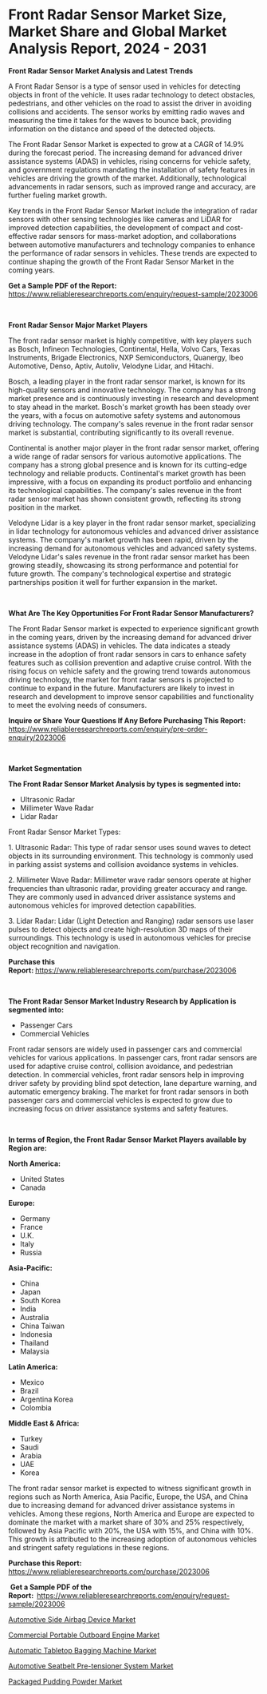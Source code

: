 <p><h1>Front Radar Sensor Market Size, Market Share and Global Market Analysis Report, 2024 - 2031</h1></p><p><strong>Front Radar Sensor Market Analysis and Latest Trends</strong></p>
<p><p>A Front Radar Sensor is a type of sensor used in vehicles for detecting objects in front of the vehicle. It uses radar technology to detect obstacles, pedestrians, and other vehicles on the road to assist the driver in avoiding collisions and accidents. The sensor works by emitting radio waves and measuring the time it takes for the waves to bounce back, providing information on the distance and speed of the detected objects.</p><p>The Front Radar Sensor Market is expected to grow at a CAGR of 14.9% during the forecast period. The increasing demand for advanced driver assistance systems (ADAS) in vehicles, rising concerns for vehicle safety, and government regulations mandating the installation of safety features in vehicles are driving the growth of the market. Additionally, technological advancements in radar sensors, such as improved range and accuracy, are further fueling market growth.</p><p>Key trends in the Front Radar Sensor Market include the integration of radar sensors with other sensing technologies like cameras and LiDAR for improved detection capabilities, the development of compact and cost-effective radar sensors for mass-market adoption, and collaborations between automotive manufacturers and technology companies to enhance the performance of radar sensors in vehicles. These trends are expected to continue shaping the growth of the Front Radar Sensor Market in the coming years.</p></p>
<p><strong>Get a Sample PDF of the Report:&nbsp;</strong> <a href="https://www.reliableresearchreports.com/enquiry/request-sample/2023006">https://www.reliableresearchreports.com/enquiry/request-sample/2023006</a></p>
<p>&nbsp;</p>
<p><strong>Front Radar Sensor Major Market Players</strong></p>
<p><p>The front radar sensor market is highly competitive, with key players such as Bosch, Infineon Technologies, Continental, Hella, Volvo Cars, Texas Instruments, Brigade Electronics, NXP Semiconductors, Quanergy, Ibeo Automotive, Denso, Aptiv, Autoliv, Velodyne Lidar, and Hitachi.</p><p>Bosch, a leading player in the front radar sensor market, is known for its high-quality sensors and innovative technology. The company has a strong market presence and is continuously investing in research and development to stay ahead in the market. Bosch's market growth has been steady over the years, with a focus on automotive safety systems and autonomous driving technology. The company's sales revenue in the front radar sensor market is substantial, contributing significantly to its overall revenue.</p><p>Continental is another major player in the front radar sensor market, offering a wide range of radar sensors for various automotive applications. The company has a strong global presence and is known for its cutting-edge technology and reliable products. Continental's market growth has been impressive, with a focus on expanding its product portfolio and enhancing its technological capabilities. The company's sales revenue in the front radar sensor market has shown consistent growth, reflecting its strong position in the market.</p><p>Velodyne Lidar is a key player in the front radar sensor market, specializing in lidar technology for autonomous vehicles and advanced driver assistance systems. The company's market growth has been rapid, driven by the increasing demand for autonomous vehicles and advanced safety systems. Velodyne Lidar's sales revenue in the front radar sensor market has been growing steadily, showcasing its strong performance and potential for future growth. The company's technological expertise and strategic partnerships position it well for further expansion in the market.</p></p>
<p>&nbsp;</p>
<p><strong>What Are The Key Opportunities For Front Radar Sensor Manufacturers?</strong></p>
<p><p>The Front Radar Sensor market is expected to experience significant growth in the coming years, driven by the increasing demand for advanced driver assistance systems (ADAS) in vehicles. The data indicates a steady increase in the adoption of front radar sensors in cars to enhance safety features such as collision prevention and adaptive cruise control. With the rising focus on vehicle safety and the growing trend towards autonomous driving technology, the market for front radar sensors is projected to continue to expand in the future. Manufacturers are likely to invest in research and development to improve sensor capabilities and functionality to meet the evolving needs of consumers.</p></p>
<p><strong>Inquire or Share Your Questions If Any Before Purchasing This Report:</strong> <a href="https://www.reliableresearchreports.com/enquiry/pre-order-enquiry/2023006">https://www.reliableresearchreports.com/enquiry/pre-order-enquiry/2023006</a></p>
<p>&nbsp;</p>
<p><strong>Market Segmentation</strong></p>
<p><strong>The Front Radar Sensor Market Analysis by types is segmented into:</strong></p>
<p><ul><li>Ultrasonic Radar</li><li>Millimeter Wave Radar</li><li>Lidar Radar</li></ul></p>
<p><p>Front Radar Sensor Market Types:</p><p>1. Ultrasonic Radar: This type of radar sensor uses sound waves to detect objects in its surrounding environment. This technology is commonly used in parking assist systems and collision avoidance systems in vehicles.</p><p>2. Millimeter Wave Radar: Millimeter wave radar sensors operate at higher frequencies than ultrasonic radar, providing greater accuracy and range. They are commonly used in advanced driver assistance systems and autonomous vehicles for improved detection capabilities.</p><p>3. Lidar Radar: Lidar (Light Detection and Ranging) radar sensors use laser pulses to detect objects and create high-resolution 3D maps of their surroundings. This technology is used in autonomous vehicles for precise object recognition and navigation.</p></p>
<p><strong>Purchase this Report:&nbsp;</strong><a href="https://www.reliableresearchreports.com/purchase/2023006">https://www.reliableresearchreports.com/purchase/2023006</a></p>
<p>&nbsp;</p>
<p><strong>The Front Radar Sensor Market Industry Research by Application is segmented into:</strong></p>
<p><ul><li>Passenger Cars</li><li>Commercial Vehicles</li></ul></p>
<p><p>Front radar sensors are widely used in passenger cars and commercial vehicles for various applications. In passenger cars, front radar sensors are used for adaptive cruise control, collision avoidance, and pedestrian detection. In commercial vehicles, front radar sensors help in improving driver safety by providing blind spot detection, lane departure warning, and automatic emergency braking. The market for front radar sensors in both passenger cars and commercial vehicles is expected to grow due to increasing focus on driver assistance systems and safety features.</p></p>
<p>&nbsp;</p>
<p><strong>In terms of Region, the Front Radar Sensor Market Players available by Region are:</strong></p>
<p>
    <p> <strong> North America: </strong>
        <ul>
            <li>United States</li>
            <li>Canada</li>
        </ul>
        </p> 
    <p> <strong> Europe: </strong>
        <ul>
            <li>Germany</li>
            <li>France</li>
            <li>U.K.</li>
            <li>Italy</li>
            <li>Russia</li>
        </ul>
        </p> 
    <p> <strong> Asia-Pacific: </strong>
        <ul>
            <li>China</li>
            <li>Japan</li>
            <li>South Korea</li>
            <li>India</li>
            <li>Australia</li>
            <li>China Taiwan</li>
            <li>Indonesia</li>
            <li>Thailand</li>
            <li>Malaysia</li>
        </ul>
        </p> 
    <p> <strong> Latin America: </strong>
        <ul>
            <li>Mexico</li>
            <li>Brazil</li>
            <li>Argentina Korea</li>
            <li>Colombia</li>
        </ul>
        </p> 
    <p> <strong> Middle East & Africa: </strong>
        <ul>
            <li>Turkey</li>
            <li>Saudi</li>
            <li>Arabia</li>
            <li>UAE</li>
            <li>Korea</li>
        </ul>
    </p>
    </p>
<p><p>The front radar sensor market is expected to witness significant growth in regions such as North America, Asia Pacific, Europe, the USA, and China due to increasing demand for advanced driver assistance systems in vehicles. Among these regions, North America and Europe are expected to dominate the market with a market share of 30% and 25% respectively, followed by Asia Pacific with 20%, the USA with 15%, and China with 10%. This growth is attributed to the increasing adoption of autonomous vehicles and stringent safety regulations in these regions.</p></p>
<p><strong>Purchase this Report: </strong><a href="https://www.reliableresearchreports.com/purchase/2023006">https://www.reliableresearchreports.com/purchase/2023006</a></p>
<p>&nbsp;<strong>Get a Sample PDF of the Report:&nbsp;&nbsp;</strong><a href="https://www.reliableresearchreports.com/enquiry/request-sample/2023006">https://www.reliableresearchreports.com/enquiry/request-sample/2023006</a></p>
<p><strong></strong></p>
<p><p><a href="https://view.publitas.com/reportprime-1/automotive-side-airbag-device-market-size-reflecting-a-forecast-till-2031-market-by-type-by-application-and-by-geography/">Automotive Side Airbag Device Market</a></p><p><a href="https://automatic-knee-4c7.notion.site/Commercial-Portable-Outboard-Engine-Market-Offers-Provide-Insightful-Data-for-the-Time-Period-from-2-37c8ba639f904bf08c6d077c67d61f17">Commercial Portable Outboard Engine Market</a></p><p><a href="https://automatic-knee-4c7.notion.site/Automatic-Tabletop-Bagging-Machine-Market-Size-Global-Industry-Overview-Market-Segmentation-and-Fo-cf1f377b34094675b1ba42d71195e24d">Automatic Tabletop Bagging Machine Market</a></p><p><a href="https://view.publitas.com/reportprime-1/automotive-seatbelt-pre-tensioner-system-market-size-furnishes-valuable-information-encompassing-market-share-market-trends-and-projections-spanning-from-2024-to-2031/">Automotive Seatbelt Pre-tensioner System Market</a></p><p><a href="https://sulfuric-clavicle-d39.notion.site/Packaged-Pudding-Powder-Market-Size-Market-Share-and-Global-Market-Analysis-Report-2024-2031-b79505f4dd384d298b91c8582ae1ea60">Packaged Pudding Powder Market</a></p></p>